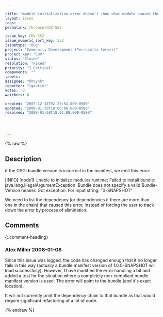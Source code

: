 ```yaml
---

title: "module initialization error doesn't show what module caused the problem"
layout: issue
tags: 
permalink: /browse/CDV-552

issue_key: CDV-552
issue_numeric_sort_key: 552
issuetype: "Bug"
project: "Community Development (Terracotta Server)"
project_key: "CDV"
status: "Closed"
resolution: "Fixed"
priority: "1 Critical"
components: ""
labels: 
assignee: "hhuynh"
reporter: "tgautier"
votes:  0
watchers: 0

created: "2007-12-15T02:29:54.000-0500"
updated: "2008-01-30T18:06:06.000-0500"
resolved: "2008-01-08T18:01:08.000-0500"




---
```


{% raw %}

## Description

<div markdown="1" class="description">

if the OSGi bundle version is incorrect in the manifest, we emit this error:

[INFO] [node1] Unable to initialize modules runtime; Failed to install bundle: java.lang.IllegalArgumentException: Bundle does not specify a valid Bundle-Version header. Got exception: For input string: "0-SNAPSHOT"

We need to list the dependency (or dependencies if there are more than one in the chain) that caused this error, instead of forcing the user to track down the error by process of elimination.

</div>

## Comments


{:.comment-heading}
### **Alex Miller** <span class="date">2008-01-08</span>

<div markdown="1" class="comment">

Since this issue was logged, the code has changed enough that it no longer fails in this way (actually a bundle manifest version of 1.0.0-SNAPSHOT will load successfully).  However, I have modified the error handling a bit and added a test for the situation where a completely non-compliant bundle manifest version is used.  The error will point to the bundle (and it's exact location).

It will not currently print the dependency chain to that bundle as that would require significant refactoring of a lot of code. 

</div>



{% endraw %}
